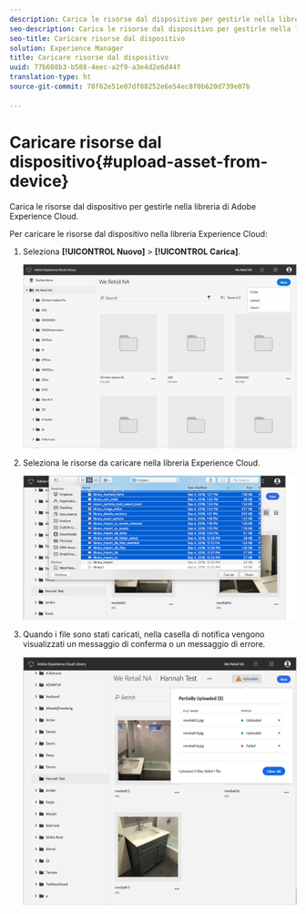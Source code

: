 ```yaml
---
description: Carica le risorse dal dispositivo per gestirle nella libreria di Adobe Experience Cloud.
seo-description: Carica le risorse dal dispositivo per gestirle nella libreria di Adobe Experience Cloud.
seo-title: Caricare risorse dal dispositivo
solution: Experience Manager
title: Caricare risorse dal dispositivo
uuid: 77b608b3-b588-4eec-a2f9-a3e4d2e6d44f
translation-type: ht
source-git-commit: 78f62e51e07df88252e6e54ec8f0b620d739e07b

---
```



# Caricare risorse dal dispositivo{#upload-asset-from-device}

Carica le risorse dal dispositivo per gestirle nella libreria di Adobe Experience Cloud.

Per caricare le risorse dal dispositivo nella libreria Experience Cloud:

1. Seleziona **[!UICONTROL Nuovo]** &gt; **[!UICONTROL Carica]**.

   ![](assets/library_new_folder_upload.png)

1. Seleziona le risorse da caricare nella libreria Experience Cloud.

   ![](assets/library_upload_assets_device.png)

1. Quando i file sono stati caricati, nella casella di notifica vengono visualizzati un messaggio di conferma o un messaggio di errore.

   ![](assets/library_error_confirm_messages.png)

